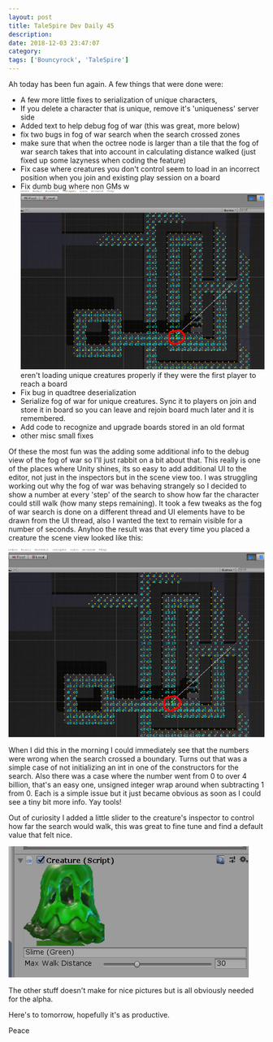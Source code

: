 ```yaml
---
layout: post
title: TaleSpire Dev Daily 45
description:
date: 2018-12-03 23:47:07
category:
tags: ['Bouncyrock', 'TaleSpire']
---
```


Ah today has been fun again. A few things that were done were:

- A few more little fixes to serialization of unique characters,
- If you delete a character that is unique, remove it's 'uniqueness' server side
- Added text to help debug fog of war (this was great, more below)
- fix two bugs in fog of war search when the search crossed zones
- make sure that when the octree node is larger than a tile that the fog of war search takes that into account in calculating distance walked (just fixed up some lazyness when coding the feature)
- Fix case where creatures you don't control seem to load in an incorrect position when you join and existing play session on a board
- Fix dumb bug where non GMs w![debug0](/assets/images/fillDebug.png)eren't loading unique creatures properly if they were the first player to reach a board
- Fix bug in quadtree deserialization
- Serialize fog of war for unique creatures. Sync it to players on join and store it in board so you can leave and rejoin board much later and it is remembered.
- Add code to recognize and upgrade boards stored in an old format
- other misc small fixes

Of these the most fun was the adding some additional info to the debug view of the fog of war so I'll just rabbit on a bit about that. This really is one of the places where Unity shines, its so easy to add additional UI to the editor, not just in the inspectors but in the scene view too. I was struggling working out why the fog of war was behaving strangely so I decided to show a number at every 'step' of the search to show how far the character could still walk (how many steps remaining). It took a few tweaks as the fog of war search is done on a different thread and UI elements have to be drawn from the UI thread, also I wanted the text to remain visible for a number of seconds. Anyhoo the result was that every time you placed a creature the scene view looked like this:

![debug0](/assets/images/fillDebug.png)

When I did this in the morning I could immediately see that the numbers were wrong when the search crossed a boundary. Turns out that was a simple case of not initializing an int in one of the constructors for the search. Also there was a case where the number went from 0 to over 4 billion, that's an easy one, unsigned integer wrap around when subtracting 1 from 0. Each is a simple issue but it just became obvious as soon as I could see a tiny bit more info. Yay tools!

Out of curiosity I added a little slider to the creature's inspector to control how far the search would walk, this was great to fine tune and find a default value that felt nice.

![debug1](/assets/images/fillDebug2.png)

The other stuff doesn't make for nice pictures but is all obviously needed for the alpha.

Here's to tomorrow, hopefully it's as productive.

Peace
